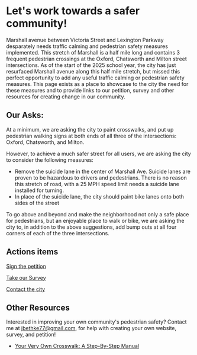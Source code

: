 # Let's work towards a safer community!

Marshall avenue between Victoria Street and Lexington Parkway desparately needs traffic calming and pedestrian safety measures implemented. This stretch of Marshall is a half mile long and contains 3 frequent pedestrian crossings at the Oxford, Chatsworth and Milton street intersections. As of the start of the 2025 school year, the city has just resurfaced Marshall avenue along this half mile stretch, but missed this perfect opportunity to add any useful traffic calming or pedestrian safety measures. This page exists as a place to showcase to the city the need for these measures and to provide links to our petition, survey and other resources for creating change in our community.

## Our Asks:

At a minimum, we are asking the city to paint crosswalks, and put up pedestrian walking signs at both ends of all three of the intersections: Oxford, Chatsworth, and Milton.

However, to achieve a much safer street for all users, we are asking the city to consider the following measures:

- Remove the suicide lane in the center of Marshall Ave. Suicide lanes are proven to be hazardous to drivers and pedestrians. There is no reason this stretch of road, with a 25 MPH speed limit needs a suicide lane installed for turning.
- In place of the suicide lane, the city should paint bike lanes onto both sides of the street

To go above and beyond and make the neighborhood not only a safe place for pedestrians, but an enjoyable place to walk or bike, we are asking the city to, in addition to the above suggestions, add bump outs at all four corners of each of the three intersections.

## Actions items

[Sign the petition](https://chng.it/S8SXw9qLKd)

[Take our Survey](https://forms.gle/Wj797KHfX9nicUBH9)

[Contact the city](https://www.stpaul.gov/departments/public-works/traffic-engineering#contact)

## Other Resources

Interested in improving your own community's pedestrian safety? Contact me at jbethke77@gmail.com, for help with creating your own website, survey, and petition!

- [Your Very Own Crosswalk: A Step-By-Step Manual](http://www.wherethesidewalkstarts.com/2011/04/your-very-own-crosswalk-step-by-step.html)
